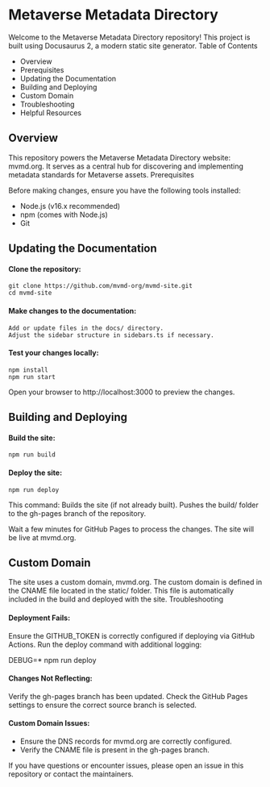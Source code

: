 # Metaverse Metadata Directory

Welcome to the Metaverse Metadata Directory repository! This project is built using Docusaurus 2, a modern static site generator.
Table of Contents

- Overview
- Prerequisites
- Updating the Documentation
- Building and Deploying
- Custom Domain
- Troubleshooting
- Helpful Resources

## Overview

This repository powers the Metaverse Metadata Directory website: mvmd.org. It serves as a central hub for discovering and implementing metadata standards for Metaverse assets.
Prerequisites

Before making changes, ensure you have the following tools installed:

- Node.js (v16.x recommended)
- npm (comes with Node.js)
- Git

## Updating the Documentation

#### Clone the repository:

    git clone https://github.com/mvmd-org/mvmd-site.git
    cd mvmd-site

#### Make changes to the documentation:

    Add or update files in the docs/ directory.
    Adjust the sidebar structure in sidebars.ts if necessary.

#### Test your changes locally:

    npm install
    npm run start

Open your browser to http://localhost:3000 to preview the changes.

## Building and Deploying

#### Build the site:

    npm run build

#### Deploy the site:

    npm run deploy

This command:
    Builds the site (if not already built).
    Pushes the build/ folder to the gh-pages branch of the repository.

Wait a few minutes for GitHub Pages to process the changes. The site will be live at mvmd.org.

## Custom Domain

The site uses a custom domain, mvmd.org. The custom domain is defined in the CNAME file located in the static/ folder. This file is automatically included in the build and deployed with the site.
Troubleshooting

#### Deployment Fails:
Ensure the GITHUB_TOKEN is correctly configured if deploying via GitHub Actions.
Run the deploy command with additional logging:

DEBUG=* npm run deploy

#### Changes Not Reflecting:
Verify the gh-pages branch has been updated.
Check the GitHub Pages settings to ensure the correct source branch is selected.

#### Custom Domain Issues:
- Ensure the DNS records for mvmd.org are correctly configured.
- Verify the CNAME file is present in the gh-pages branch.


If you have questions or encounter issues, please open an issue in this repository or contact the maintainers.
